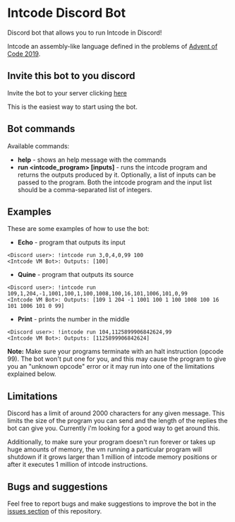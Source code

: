 # Intcode Discord Bot

Discord bot that allows you to run Intcode in Discord!

Intcode an assembly-like language defined in the problems of [Advent of Code 2019](https://adventofcode.com/2019).


## Invite this bot to you discord

Invite the bot to your server clicking [here](https://discordapp.com/api/oauth2/authorize?client_id=653389730813313031&permissions=124992&scope=bot)

This is the easiest way to start using the bot.

## Bot commands

Available commands:

- **help** - shows an help message with the commands
- **run <intcode_program> [inputs]** - runs the intcode program and returns the outputs produced by it. Optionally, a list of inputs can be passed to the program. Both the intcode program and the input list should be a comma-separated list of integers.

## Examples

These are some examples of how to use the bot:

* **Echo** - program that outputs its input

```
<Discord user>: !intcode run 3,0,4,0,99 100
<Intcode VM Bot>: Outputs: [100]
```

* **Quine** - program that outputs its source

```
<Discord user>: !intcode run 109,1,204,-1,1001,100,1,100,1008,100,16,101,1006,101,0,99
<Intcode VM Bot>: Outputs: [109 1 204 -1 1001 100 1 100 1008 100 16 101 1006 101 0 99]
```


* **Print** - prints the number in the middle

```
<Discord user>: !intcode run 104,1125899906842624,99
<Intcode VM Bot>: Outputs: [1125899906842624]
```

**Note:** Make sure your programs terminate with an halt instruction (opcode 99). The bot won't put one for you, and this may cause the program to give you an "unknown opcode" error or it may run into one of the limitations explained below. 

## Limitations

Discord has a limit of around 2000 characters for any given message. This limits the size of the program you can send and the length of the replies the bot can give you. Currently i'm looking for a good way to get around this.

Additionally, to make sure your program doesn't run forever or takes up huge amounts of memory, the vm running a particular program will shutdown if it grows larger than 1 million of intcode memory positions or after it executes 1 million of intcode instructions.

## Bugs and suggestions

Feel free to report bugs and make suggestions to improve the bot in the [issues section](https://github.com/andrerfcsantos/intcode-discord-bot/issues) of this repository.